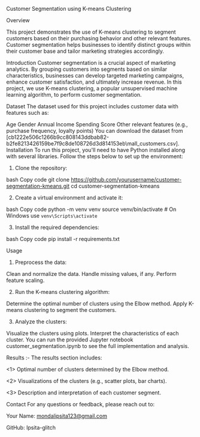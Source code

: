 Customer Segmentation using K-means Clustering

Overview

This project demonstrates the use of K-means clustering to segment customers based on their purchasing behavior and other relevant features. Customer segmentation helps businesses to identify distinct groups within their customer base and tailor marketing strategies accordingly.

Introduction
Customer segmentation is a crucial aspect of marketing analytics. By grouping customers into segments based on similar characteristics, businesses can develop targeted marketing campaigns, enhance customer satisfaction, and ultimately increase revenue. In this project, we use K-means clustering, a popular unsupervised machine learning algorithm, to perform customer segmentation.

Dataset
The dataset used for this project includes customer data with features such as:

Age
Gender
Annual Income
Spending Score
Other relevant features (e.g., purchase frequency, loyalty points)
You can download the dataset from [cb1222e506c1266b9cc808143ddbab82-b2fe8213426159be7f9c8de108726d3d814153eb\mall_customers.csv].
Installation
To run this project, you'll need to have Python installed along with several libraries. Follow the steps below to set up the environment:

1. Clone the repository:

bash
Copy code
git clone https://github.com/yourusername/customer-segmentation-kmeans.git
cd customer-segmentation-kmeans

2. Create a virtual environment and activate it:

bash
Copy code
python -m venv venv
source venv/bin/activate   # On Windows use `venv\Scripts\activate`

3. Install the required dependencies:

bash
Copy code
pip install -r requirements.txt

Usage
1. Preprocess the data:

Clean and normalize the data.
Handle missing values, if any.
Perform feature scaling.

2. Run the K-means clustering algorithm:

Determine the optimal number of clusters using the Elbow method.
Apply K-means clustering to segment the customers.

3. Analyze the clusters:

Visualize the clusters using plots.
Interpret the characteristics of each cluster.
You can run the provided Jupyter notebook customer_segmentation.ipynb to see the full implementation and analysis.

Results :-
The results section includes:

<1> Optimal number of clusters determined by the Elbow method.

<2> Visualizations of the clusters (e.g., scatter plots, bar charts).

<3> Description and interpretation of each customer segment.

Contact
For any questions or feedback, please reach out to:

Your Name: mondalipsita123@gmail.com

GitHub: Ipsita-glitch

